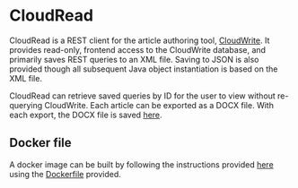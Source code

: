 # CloudRead

CloudRead is a REST client for the article authoring tool, [CloudWrite](https://github.com/jfspps/CloudWrite). It provides read-only, frontend access to the CloudWrite database, and primarily saves REST queries to an XML file. Saving to JSON is also provided though all subsequent Java object instantiation is based on the XML file.

CloudRead can retrieve saved queries by ID for the user to view without re-querying CloudWrite. Each article can be exported as a DOCX file. With each export, the DOCX file is saved [here](/src/main/resources/DOCX/).

## Docker file

A docker image can be built by following the instructions provided [here](./docker/README.md) using the [Dockerfile](./docker/Dockerfile) provided.